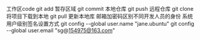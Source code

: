工作区code git add 暂存区域 git commit 本地仓库 git push 远程仓库
git clone 将项目下载到本地
git pull  更新本地库
邮箱加密码区别不同开发人员的身份
系统用户级别签名设置方式
git config --global user.name "jane.ubuntu"
git config --global user.email "sg@154975@163.com"



